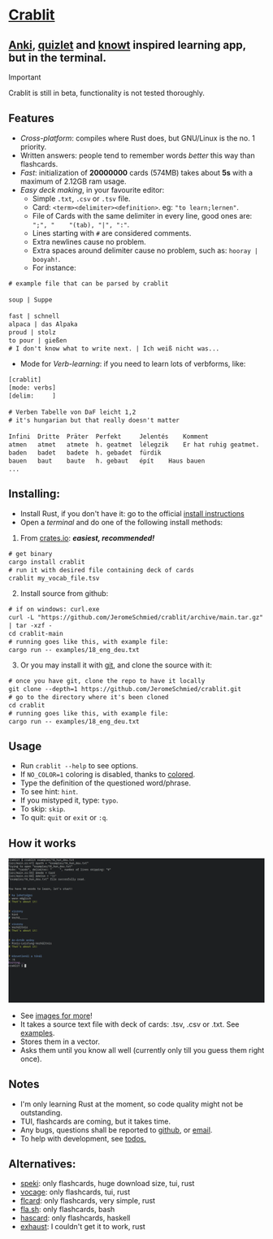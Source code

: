 # [Crablit](https://github.com/JeromeSchmied/crablit)

## [Anki](https://ankiweb.net), [quizlet](https://quizlet.com) and [knowt](https://knowt.com) inspired learning app, but in the terminal.

> [!IMPORTANT]
> Crablit is still in beta, functionality is not tested thoroughly.

## Features

-   _Cross-platform_: compiles where Rust does, but GNU/Linux is the no. 1 priority.
-   Written answers: people tend to remember words _better_ this way than flashcards.
-   _Fast_: initialization of **20000000** cards (574MB) takes about **5s** with a maximum of 2.12GB ram usage.
-   _Easy deck making_, in your favourite editor:
    -   Simple `.txt`, `.csv` or `.tsv` file.
    -   Card: `<term><delimiter><definition>`. eg: `"to learn;lernen"`.
    -   File of Cards with the same delimiter in every line, good ones are: ` ";", "    "(tab), "|", ":"`.
    -   Lines starting with `#` are considered comments.
    -   Extra newlines cause no problem.
    -   Extra spaces around delimiter cause no problem, such as: `hooray | booyah!`.
    -   For instance:

```text
# example file that can be parsed by crablit

soup | Suppe

fast | schnell
alpaca | das Alpaka
proud | stolz
to pour | gießen
# I don't know what to write next. | Ich weiß nicht was...
```

-   Mode for _Verb-learning_: if you need to learn lots of verbforms, like:

```text
[crablit]
[mode: verbs]
[delim: 	]

# Verben Tabelle von DaF leicht 1,2
# it's hungarian but that really doesn't matter

Infini	Dritte	Präter	Perfekt 	Jelentés	Komment
atmen	atmet	atmete	h. geatmet	lélegzik	Er hat ruhig geatmet.
baden	badet	badete	h. gebadet	fürdik
bauen	baut	baute	h. gebaut	épít	Haus bauen
...
```

<!--+  If the first line is [crablit]: mode, delimiter may be set-->
<!-- ## Why is it better than the others? -->
<!---->
<!-- |                 | quizlet     | knowt      | crablit                                 | -->
<!-- |---------------- | ----------- | ---------- | --------------------------              | -->
<!-- | open-source     | no          | no         | of course!                              | -->
<!-- | ad-free         | nope        | nope       | 100%                                    | -->
<!-- | totally free    | not really  | not really | Yes, and it always will be              | -->
<!-- | speed out of 10 | 4           | 2          | 10                                      | -->
<!-- | offline version | paid        | no         | cross-platform, fast, TUI: coming soon  | -->

## Installing:

-   Install Rust, if you don't have it: go to the official [install instructions](https://www.rust-lang.org/tools/install)
-   Open a _terminal_ and do one of the following install methods:

1. From [crates.io](https://crates.io/crates/crablit): **_easiest, recommended!_**

```shell
# get binary
cargo install crablit
# run it with desired file containing deck of cards
crablit my_vocab_file.tsv
```

2. Install source from github:

```shell
# if on windows: curl.exe
curl -L "https://github.com/JeromeSchmied/crablit/archive/main.tar.gz" | tar -xzf -
cd crablit-main
# running goes like this, with example file:
cargo run -- examples/18_eng_deu.txt
```

3. Or you may install it with [git](https://git-scm.com/downloads), and clone the source with it:

```shell
# once you have git, clone the repo to have it locally
git clone --depth=1 https://github.com/JeromeSchmied/crablit.git
# go to the directory where it's been cloned
cd crablit
# running goes like this, with example file:
cargo run -- examples/18_eng_deu.txt
```

## Usage

-   Run `crablit --help` to see options.
-   If `NO_COLOR=1` coloring is disabled, thanks to [colored](https://crates.io/crates/colored).
-   Type the definition of the questioned word/phrase.
-   To see hint: `hint`.
-   If you mistyped it, type: `typo`.
-   To skip: `skip`.
-   To quit: `quit` or `exit` or `:q`.

## How it works

![Sample][1]

-   See [images for more](img)!
-   It takes a source text file with deck of cards: .tsv, .csv or .txt. See [examples](https://github.com/JeromeSchmied/crablit/tree/main/examples).
-   Stores them in a vector.
-   Asks them until you know all well (currently only till you guess them right once).

## Notes

-   I'm only learning Rust at the moment, so code quality might not be outstanding.
-   TUI, flashcards are coming, but it takes time.
-   Any bugs, questions shall be reported to [github](https://github.com/JeromeSchmied/crablit), or [email](mailto:iITsnot.me214@proton.me).
-   To help with development, see [todos.](TODO.md)

## Alternatives:

-   [speki](https://crates.io/crates/speki): only flashcards, huge download size, tui, rust
-   [vocage](https://crates.io/crates/vocage): only flashcards, tui, rust
-   [flcard](https://crates.io/crates/flcard): only flashcards, very simple, rust
-   [fla.sh](https://github.com/tallguyjenks/fla.sh): only flashcards, bash
-   [hascard](https://github.com/Yvee1/hascard): only flashcards, haskell
-   [exhaust](https://github.com/heyrict/exhaust): I couldn't get it to work, rust

[1]: img/sample0_cards.png "Image of using crablit in alacritty terminal on Arch GNU/Linux"
